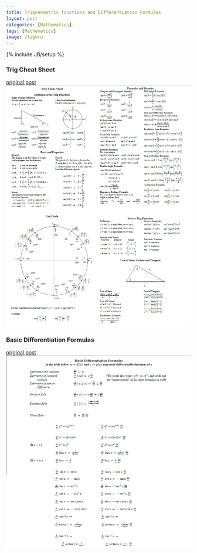 ```yaml
---
title: Trigonometric functions and Differentiation Formulas
layout: post
categories: [Mathematics]
tags: [Mathematics]
image: /figure
---
```

{% include JB/setup %}

### Trig Cheat Sheet

[original post](http://tutorial.math.lamar.edu/pdf/Trig_Cheat_Sheet_Reduced.pdf)
![](/figure/trig1.jpg)
![](/figure/trig2.jpg)

### Basic Differentiation Formulas

[original post](http://people.ucsc.edu/~miglior/diffform.pdf)
![](/figure/Differentiation1.jpg)
![](/figure/Differentiation2.jpg)


